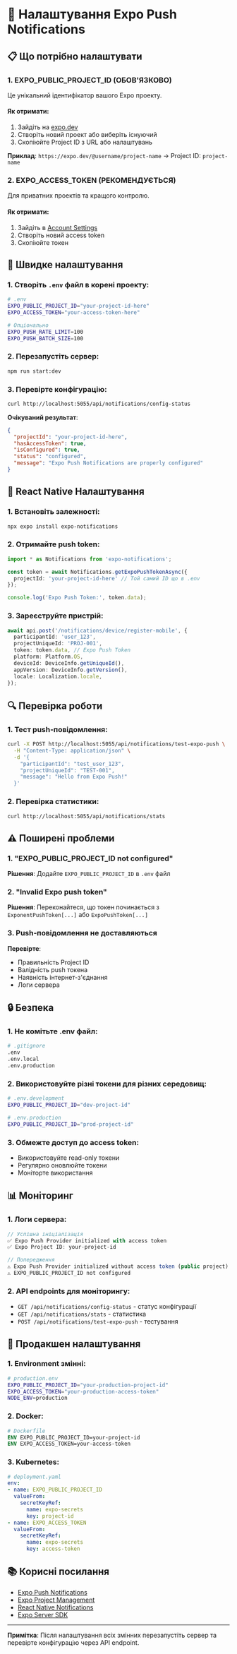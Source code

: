 # 🔧 Налаштування Expo Push Notifications

## 📋 Що потрібно налаштувати

### 1. **EXPO_PUBLIC_PROJECT_ID** (ОБОВ'ЯЗКОВО)
Це унікальний ідентифікатор вашого Expo проекту.

#### Як отримати:
1. Зайдіть на [expo.dev](https://expo.dev)
2. Створіть новий проект або виберіть існуючий
3. Скопіюйте Project ID з URL або налаштувань

**Приклад**: `https://expo.dev/@username/project-name` → Project ID: `project-name`

### 2. **EXPO_ACCESS_TOKEN** (РЕКОМЕНДУЄТЬСЯ)
Для приватних проектів та кращого контролю.

#### Як отримати:
1. Зайдіть в [Account Settings](https://expo.dev/accounts/[username]/settings/access-tokens)
2. Створіть новий access token
3. Скопіюйте токен

## 🚀 Швидке налаштування

### 1. Створіть `.env` файл в корені проекту:

```bash
# .env
EXPO_PUBLIC_PROJECT_ID="your-project-id-here"
EXPO_ACCESS_TOKEN="your-access-token-here"

# Опціонально
EXPO_PUSH_RATE_LIMIT=100
EXPO_PUSH_BATCH_SIZE=100
```

### 2. Перезапустіть сервер:

```bash
npm run start:dev
```

### 3. Перевірте конфігурацію:

```bash
curl http://localhost:5055/api/notifications/config-status
```

**Очікуваний результат**:
```json
{
  "projectId": "your-project-id-here",
  "hasAccessToken": true,
  "isConfigured": true,
  "status": "configured",
  "message": "Expo Push Notifications are properly configured"
}
```

## 📱 React Native Налаштування

### 1. Встановіть залежності:

```bash
npx expo install expo-notifications
```

### 2. Отримайте push token:

```typescript
import * as Notifications from 'expo-notifications';

const token = await Notifications.getExpoPushTokenAsync({
  projectId: 'your-project-id-here' // Той самий ID що в .env
});

console.log('Expo Push Token:', token.data);
```

### 3. Зареєструйте пристрій:

```typescript
await api.post('/notifications/device/register-mobile', {
  participantId: 'user_123',
  projectUniqueId: 'PROJ-001',
  token: token.data, // Expo Push Token
  platform: Platform.OS,
  deviceId: DeviceInfo.getUniqueId(),
  appVersion: DeviceInfo.getVersion(),
  locale: Localization.locale,
});
```

## 🔍 Перевірка роботи

### 1. Тест push-повідомлення:

```bash
curl -X POST http://localhost:5055/api/notifications/test-expo-push \
  -H "Content-Type: application/json" \
  -d '{
    "participantId": "test_user_123",
    "projectUniqueId": "TEST-001",
    "message": "Hello from Expo Push!"
  }'
```

### 2. Перевірка статистики:

```bash
curl http://localhost:5055/api/notifications/stats
```

## ⚠️ Поширені проблеми

### 1. **"EXPO_PUBLIC_PROJECT_ID not configured"**
**Рішення**: Додайте `EXPO_PUBLIC_PROJECT_ID` в `.env` файл

### 2. **"Invalid Expo push token"**
**Рішення**: Переконайтеся, що токен починається з `ExponentPushToken[...]` або `ExpoPushToken[...]`

### 3. **Push-повідомлення не доставляються**
**Перевірте**:
- Правильність Project ID
- Валідність push токена
- Наявність інтернет-з'єднання
- Логи сервера

## 🔒 Безпека

### 1. **Не комітьте .env файл**:
```bash
# .gitignore
.env
.env.local
.env.production
```

### 2. **Використовуйте різні токени для різних середовищ**:
```bash
# .env.development
EXPO_PUBLIC_PROJECT_ID="dev-project-id"

# .env.production  
EXPO_PUBLIC_PROJECT_ID="prod-project-id"
```

### 3. **Обмежте доступ до access token**:
- Використовуйте read-only токени
- Регулярно оновлюйте токени
- Моніторте використання

## 📊 Моніторинг

### 1. **Логи сервера**:
```typescript
// Успішна ініціалізація
✅ Expo Push Provider initialized with access token
✅ Expo Project ID: your-project-id

// Попередження
⚠️ Expo Push Provider initialized without access token (public project)
⚠️ EXPO_PUBLIC_PROJECT_ID not configured
```

### 2. **API endpoints для моніторингу**:
- `GET /api/notifications/config-status` - статус конфігурації
- `GET /api/notifications/stats` - статистика
- `POST /api/notifications/test-expo-push` - тестування

## 🚀 Продакшен налаштування

### 1. **Environment змінні**:
```bash
# production.env
EXPO_PUBLIC_PROJECT_ID="your-production-project-id"
EXPO_ACCESS_TOKEN="your-production-access-token"
NODE_ENV=production
```

### 2. **Docker**:
```dockerfile
# Dockerfile
ENV EXPO_PUBLIC_PROJECT_ID=your-project-id
ENV EXPO_ACCESS_TOKEN=your-access-token
```

### 3. **Kubernetes**:
```yaml
# deployment.yaml
env:
- name: EXPO_PUBLIC_PROJECT_ID
  valueFrom:
    secretKeyRef:
      name: expo-secrets
      key: project-id
- name: EXPO_ACCESS_TOKEN
  valueFrom:
    secretKeyRef:
      name: expo-secrets
      key: access-token
```

## 📚 Корисні посилання

- [Expo Push Notifications](https://docs.expo.dev/push-notifications/overview/)
- [Expo Project Management](https://docs.expo.dev/accounts/programmatic-access/)
- [React Native Notifications](https://github.com/wix/react-native-notifications)
- [Expo Server SDK](https://github.com/expo/expo-server-sdk-node)

---

**Примітка**: Після налаштування всіх змінних перезапустіть сервер та перевірте конфігурацію через API endpoint.
